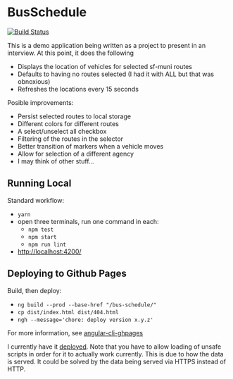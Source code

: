 # BusSchedule

[![Build Status][travis-badge]][travis-badge-url]

This is a demo application being written as a project to present in an interview. At this point, it does the following

- Displays the location of vehicles for selected sf-muni routes
- Defaults to having no routes selected (I had it with ALL but that was obnoxious)
- Refreshes the locations every 15 seconds

Posible improvements:

- Persist selected routes to local storage
- Different colors for different routes
- A select/unselect all checkbox
- Filtering of the routes in the selector
- Better transition of markers when a vehicle moves
- Allow for selection of a different agency
- I may think of other stuff...

## Running Local

Standard workflow:

- `yarn`
- open three terminals, run one command in each:
  - `npm test`
  - `npm start`
  - `npm run lint`
- [http://localhost:4200/](http://localhost:4200/)

## Deploying to Github Pages

Build, then deploy:

- `ng build --prod --base-href "/bus-schedule/"`
- `cp dist/index.html dist/404.html`
- `ngh --message='chore: deploy version x.y.z'`

For more information, see [angular-cli-ghpages](https://github.com/angular-buch/angular-cli-ghpages)

I currently have it [deployed](https://kensodemann.github.io/bus-schedule). Note that you have to allow loading of unsafe scripts in order for it to actually work currently. This is due to how the data is served. It could be solved by the data being served via HTTPS instead of HTTP.


[travis-badge]: https://travis-ci.org/kensodemann/bus-schedule.svg?branch=master
[travis-badge-url]: https://travis-ci.org/kensodemann/bus-schedule
